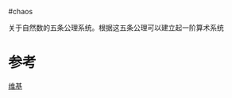 #chaos 

关于自然数的五条公理系统。根据这五条公理可以建立起一阶算术系统


# 参考
[维基](https://zh.m.wikipedia.org/zh-cn/%E7%9A%AE%E4%BA%9A%E8%AF%BA%E5%85%AC%E7%90%86)